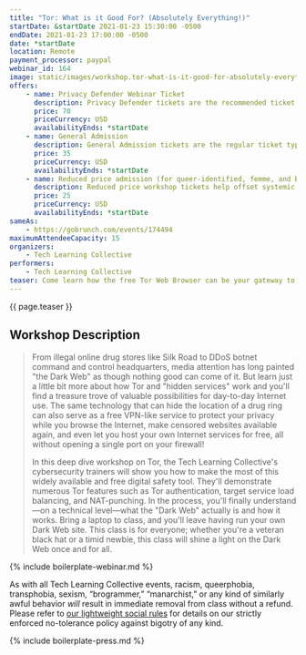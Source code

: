 ```yaml
---
title: "Tor: What is it Good For? (Absolutely Everything!)"
startDate: &startDate 2021-01-23 15:30:00 -0500
endDate: 2021-01-23 17:00:00 -0500
date: *startDate
location: Remote
payment_processor: paypal
webinar_id: 164
image: static/images/workshop.tor-what-is-it-good-for-absolutely-everything.rectangle.jpg
offers:
    - name: Privacy Defender Webinar Ticket
      description: Privacy Defender tickets are the recommended ticket type for those who can afford to help fund the digital security and online privacy advocacy communities with their financial resources, are attending the workshop with the support of their employers or other backers, or have other resources available to them. Purchasing tickets at this level makes it possible for us to offer reduced price tickets to those in need.
      price: 70
      priceCurrency: USD
      availabilityEnds: *startDate
    - name: General Admission
      description: General Admission tickets are the regular ticket type intended for members of the general public.
      price: 35
      priceCurrency: USD
      availabilityEnds: *startDate
    - name: Reduced price admission (for queer-identified, femme, and BIPOC people)
      description: Reduced price workshop tickets help offset systemic biases prevalent in society and in the technology sector especially.
      price: 25
      priceCurrency: USD
      availabilityEnds: *startDate
sameAs:
    - https://gobrunch.com/events/174494
maximumAttendeeCapacity: 15
organizers:
    - Tech Learning Collective
performers:
    - Tech Learning Collective
teaser: Come learn how the free Tor Web Browser can be your gateway to the Dark Web while simultaneously keeping you safer and your personal info more private as you browse web sites big and small. In this deep dive workshop on Tor, the Tech Learning Collective&rsquo;s cybersecurity trainers will show you how to make the most of this widely available and free digital safety tool.
---
```


{{ page.teaser }}

## Workshop Description

> From illegal online drug stores like Silk Road to DDoS botnet command and control headquarters, media attention has long painted "the Dark Web" as though nothing good can come of it. But learn just a little bit more about how Tor and "hidden services" work and you'll find a treasure trove of valuable possibilities for day-to-day Internet use. The same technology that can hide the location of a drug ring can also serve as a free VPN-like service to protect your privacy while you browse the Internet, make censored websites available again, and even let you host your own Internet services for free, all without opening a single port on your firewall!
>
> In this deep dive workshop on Tor, the Tech Learning Collective's cybersecurity trainers will show you how to make the most of this widely available and free digital safety tool. They'll demonstrate numerous Tor features such as Tor authentication, target service load balancing, and NAT-punching. In the process, you'll finally understand—on a technical level—what the "Dark Web" actually is and how it works. Bring a laptop to class, and you'll leave having run your own Dark Web site. This class is for everyone; whether you're a veteran black hat or a timid newbie, this class will shine a light on the Dark Web once and for all.

{% include boilerplate-webinar.md %}

As with all Tech Learning Collective events, racism, queerphobia, transphobia, sexism, &ldquo;brogrammer,&rdquo; &ldquo;manarchist,&rdquo; or any kind of similarly awful behavior *will* result in immediate removal from class without a refund. Please refer to [our lightweight social rules](https://github.com/AnarchoTechNYC/meta/wiki/Social-rules) for details on our strictly enforced no-tolerance policy against bigotry of any kind.

{% include boilerplate-press.md %}
